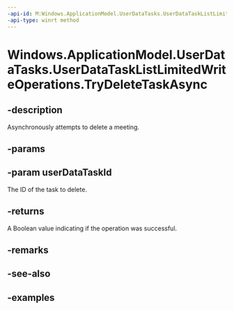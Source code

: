 ```yaml
---
-api-id: M:Windows.ApplicationModel.UserDataTasks.UserDataTaskListLimitedWriteOperations.TryDeleteTaskAsync(System.String)
-api-type: winrt method
---
```


<!-- Method syntax.
public IAsyncOperation<bool> UserDataTaskListLimitedWriteOperations.TryDeleteTaskAsync(String userDataTaskId)
-->

# Windows.ApplicationModel.UserDataTasks.UserDataTaskListLimitedWriteOperations.TryDeleteTaskAsync

## -description
Asynchronously attempts to delete a meeting.
## -params

## -param userDataTaskId
The ID of the task to delete.

## -returns
A Boolean value indicating if the operation was successful.

## -remarks

## -see-also

## -examples

